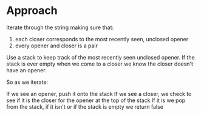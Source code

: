 # Approach

Iterate through the string making sure that:
1. each closer corresponds to the most recently seen, unclosed opener
2. every opener and closer is a pair

Use a stack to keep track of the most recently seen unclosed opener. If the stack is ever empty when we come to a closer we know the closer doesn't have an opener.

So as we iterate:

If we see an opener, push it onto the stack
If we see a closer, we check to see if it is the closer for the opener at the top of the stack
If it is we pop from the stack, if it isn't or if the stack is empty we return false

